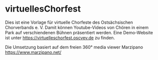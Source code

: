 # virtuellesChorfest

Dies ist eine Vorlage für virtuelle Chorfeste des Ostsächsischen Chorverbands e. V. Damit können Youtube-Videos von Chören in einem Park auf verschiendenen Bühnen präsentiert werden. Eine Demo-Website ist unter https://virtuelleschorfest.oscvev.de zu finden.

Die Umsetzung basiert auf dem freien 360° media viewer Marzipano https://www.marzipano.net/
